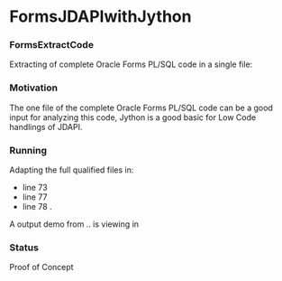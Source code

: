 # FormsJDAPIwithJython

### FormsExtractCode
Extracting of complete Oracle Forms PL/SQL code in a single file:



### Motivation
The one file of the complete Oracle Forms PL/SQL code can be a good input for analyzing this code,
Jython is a good basic for Low Code handlings of JDAPI.

### Running
Adapting the full qualified files in:
- line 73
- line 77
- line 78 .

A output demo from .. is viewing in 

### Status
Proof of Concept
